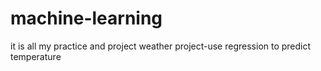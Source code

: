 # machine-learning
it is all my practice and project
weather project-use regression to predict temperature
